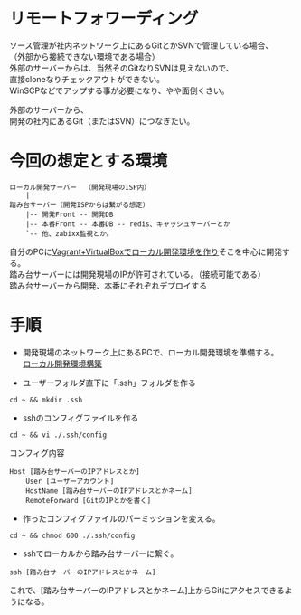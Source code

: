 # リモートフォワーディング

ソース管理が社内ネットワーク上にあるGitとかSVNで管理している場合、  
（外部から接続できない環境である場合）  
外部のサーバーからは、当然そのGitなりSVNは見えないので、  
直接cloneなりチェックアウトができない。  
WinSCPなどでアップする事が必要になり、やや面倒くさい。
  
外部のサーバーから、  
開発の社内にあるGit（またはSVN）につなぎたい。  
  
# 今回の想定とする環境

```
ローカル開発サーバー  （開発現場のISP内）
    |
踏み台サーバー（開発ISPからは繋がる想定）
    |-- 開発Front -- 開発DB
    |-- 本番Front -- 本番DB -- redis、キャッシュサーバーとか
    `-- 他、zabixx監視とか。
```
自分のPCに[Vagrant+VirtualBoxでローカル開発環境を作り](ローカル開発環境構築)そこを中心に開発する。  
踏み台サーバーには開発現場のIPが許可されている。（接続可能である）  
踏み台サーバーから開発、本番にそれぞれデプロイする  

# 手順

* 開発現場のネットワーク上にあるPCで、ローカル開発環境を準備する。  
[ローカル開発環境構築](ローカル開発環境構築)  

* ユーザーフォルダ直下に「.ssh」フォルダを作る  

```
cd ~ && mkdir .ssh
```
* sshのコンフィグファイルを作る  

```
cd ~ && vi ./.ssh/config  
```
コンフィグ内容  
```
Host [踏み台サーバーのIPアドレスとか]  
    User [ユーザーアカウント]  
    HostName [踏み台サーバーのIPアドレスとかネーム]  
    RemoteForward [GitのIPとかを書く]  
```

* 作ったコンフィグファイルのパーミッションを変える。  

```
cd ~ && chmod 600 ./.ssh/config  
```

* sshでローカルから踏み台サーバーに繋ぐ。  

```
ssh [踏み台サーバーのIPアドレスとかネーム]  
```

これで、[踏み台サーバーのIPアドレスとかネーム]上からGitにアクセスできるようになる。  